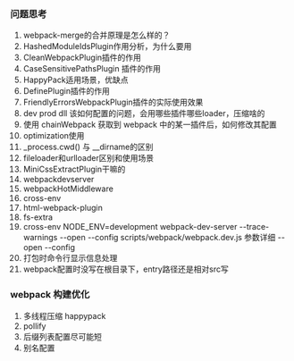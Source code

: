 ### 问题思考
1. webpack-merge的合并原理是怎么样的？
2. HashedModuleIdsPlugin作用分析，为什么要用
3. CleanWebpackPlugin插件的作用
4. CaseSensitivePathsPlugin 插件的作用
5. HappyPack适用场景，优缺点
6. DefinePlugin插件的作用
7. FriendlyErrorsWebpackPlugin插件的实际使用效果
8. dev prod dll 该如何配置的问题，会用哪些插件哪些loader，压缩啥的
9. 使用 chainWebpack 获取到 webpack 中的某一插件后，如何修改其配置
10. optimization使用
11. _process.cwd() 与 __dirname的区别
12. fileloader和urlloader区别和使用场景
13. MiniCssExtractPlugin干嘛的
14. webpackdevserver
15. webpackHotMiddleware
16. cross-env
17. html-webpack-plugin
18. fs-extra
19. cross-env  NODE_ENV=development webpack-dev-server --trace-warnings --open --config scripts/webpack/webpack.dev.js 参数详细 --open --config
20. 打包时命令行显示信息处理
21. webpack配置时没写在根目录下，entry路径还是相对src写
###  webpack 构建优化
1. 多线程压缩  happypack
2. pollify
3. 后缀列表配置尽可能短
4. 别名配置